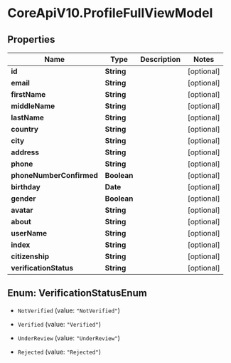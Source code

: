 # CoreApiV10.ProfileFullViewModel

## Properties
Name | Type | Description | Notes
------------ | ------------- | ------------- | -------------
**id** | **String** |  | [optional] 
**email** | **String** |  | [optional] 
**firstName** | **String** |  | [optional] 
**middleName** | **String** |  | [optional] 
**lastName** | **String** |  | [optional] 
**country** | **String** |  | [optional] 
**city** | **String** |  | [optional] 
**address** | **String** |  | [optional] 
**phone** | **String** |  | [optional] 
**phoneNumberConfirmed** | **Boolean** |  | [optional] 
**birthday** | **Date** |  | [optional] 
**gender** | **Boolean** |  | [optional] 
**avatar** | **String** |  | [optional] 
**about** | **String** |  | [optional] 
**userName** | **String** |  | [optional] 
**index** | **String** |  | [optional] 
**citizenship** | **String** |  | [optional] 
**verificationStatus** | **String** |  | [optional] 


<a name="VerificationStatusEnum"></a>
## Enum: VerificationStatusEnum


* `NotVerified` (value: `"NotVerified"`)

* `Verified` (value: `"Verified"`)

* `UnderReview` (value: `"UnderReview"`)

* `Rejected` (value: `"Rejected"`)




